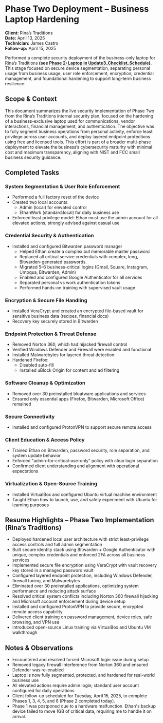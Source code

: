 # Phase Two Deployment – Business Laptop Hardening  
**Client:** Rina’s Traditions  
**Date:** April 13, 2025  
**Technician:** James Castro  
**Follow-up:** April 15, 2025

Performed a complete security deployment of the business-only laptop for Rina’s Traditions **(see [Phase 2: Laptop in Update3_Checklist_Schedule](./Update3_Checklist_Schedule.md)).** This stage focused on secure device segmentation, separating personal usage from business usage, user role enforcement, encryption, credential management, and foundational hardening to support long-term business resilience.

## Scope & Context
This document summarizes the live security implementation of Phase Two from the Rina’s Traditions internal security plan, focused on the hardening of a business-exclusive laptop used for communications, vendor interactions, financial management, and authentication. The objective was to fully segment business operations from personal activity, enforce least privilege across user accounts, and deploy layered endpoint protections using free and licensed tools. This effort is part of a broader multi-phase deployment to elevate the business’s cybersecurity maturity with minimal cost and maximum transparency, aligning with NIST and FCC small business security guidance.
## Completed Tasks

### System Segmentation & User Role Enforcement
- Performed a full factory reset of the device
- Created two local accounts:
  - Admin (local) for elevated control
  - EthanWork (standard:local) for daily business use
- Enforced least privilege model: Ethan must use the admin account for all elevated actions; strongly advised against casual use

### Credential Security & Authentication
- Installed and configured Bitwarden password manager
  - Helped Ethan create a complex but memorable master password
  - Replaced all critical service credentials with complex, long, Bitwarden-generated passwords.
  - Migrated 5–6 business-critical logins (Gmail, Square, Instagram, Umpqua, Bitwarden, Admin)
  - Enabled and configured Google Authenticator for all services
  - Separated personal vs work authentication tokens
  - Performed hands-on training with supervised vault usage

### Encryption & Secure File Handling
- Installed VeraCrypt and created an encrypted file-based vault for sensitive business data (recipes, financial docs)
- Recovery key securely stored in Bitwarden

### Endpoint Protection & Threat Defense
- Removed Norton 360, which had hijacked firewall control
- Verified Windows Defender and Firewall were enabled and functional
- Installed Malwarebytes for layered threat detection
- Hardened Firefox:
  - Disabled auto-fill
  - Installed uBlock Origin for content and ad filtering

### Software Cleanup & Optimization
- Removed over 30 preinstalled bloatware applications and services
- Ensured only essential apps (Firefox, Bitwarden, Microsoft Office) remained

### Secure Connectivity
- Installed and configured ProtonVPN to support secure remote access

### Client Education & Access Policy
- Trained Ethan on Bitwarden, password security, role separation, and system update behavior
- Enforced "admin-for-critical-use-only" policy with clear login separation
- Confirmed client understanding and alignment with operational expectations

### Virtualization & Open-Source Training
- Installed VirtualBox and configured Ubuntu virtual machine environment
- Taught Ethan how to launch, use, and safely experiment with Ubuntu for learning purposes

## Resume Highlights – Phase Two Implementation (Rina’s Traditions)

- Deployed hardened local user architecture with strict least-privilege access controls and full admin segmentation
- Built secure identity stack using Bitwarden + Google Authenticator with unique, complex credentials and enforced 2FA across all business services
- Implemented secure file encryption using VeraCrypt with vault recovery key stored in a managed password vault
- Configured layered endpoint protection, including Windows Defender, firewall tuning, and Malwarebytes
- Eliminated over 30 preinstalled applications, optimizing system performance and reducing attack surface
- Resolved critical system conflicts including Norton 360 firewall hijacking and Microsoft account enforcement during device setup
- Installed and configured ProtonVPN to provide secure, encrypted remote access capability
- Delivered client training on password management, device roles, safe browsing, and VPN use
- Introduced open-source Linux training via VirtualBox and Ubuntu VM walkthrough

## Notes & Observations

- Encountered and resolved forced Microsoft login issue during setup
- Removed legacy firewall interference from Norton 360 and ensured Defender was re-enabled
- Laptop is now fully segmented, protected, and hardened for real-world business use
- All elevated actions require admin login; standard user account configured for daily operations
- Client follow-up scheduled for Tuesday, April 15, 2025, to complete Phases 1, 3, 4, 5, and 6 (Phase 2 completed today).
- Phase 1 was postponed due to a hardware malfunction. Ethan's backup device failed to move 1GB of critical data, requiring me to handle it on arrival.
